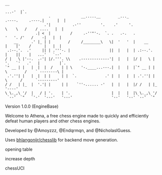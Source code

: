 ```
                                                                                                      __       
                                                                                                 ...-'  |`.    
                    .              __.....__        _..._                       .----.     .----.|      |  |   
                  .'|          .-''         '.    .'     '.                      \    \   /    / ....   |  |   
              .| <  |         /     .-''"'-.  `. .   .-.   .                      '   '. /'   /    -|   |  |   
    __      .' |_ | |        /     /________\   \|  '   '  |    __                |    |'    /      |   |  |   
 .:--.'.  .'     || | .'''-. |                  ||  |   |  | .:--.'.              |    ||    |   ...'   `--'   
/ |   \ |'--.  .-'| |/.'''. \\    .-------------'|  |   |  |/ |   \ |             '.   `'   .'   |         |`. 
`" __ | |   |  |  |  /    | | \    '-.____...---.|  |   |  |`" __ | |              \        /    ` --------\ | 
 .'.''| |   |  |  | |     | |  `.             .' |  |   |  | .'.''| |               \      /      `---------'  
/ /   | |_  |  '.'| |     | |    `''-...... -'   |  |   |  |/ /   | |_               '----'                    
\ \._,\ '/  |   / | '.    | '.                   |  |   |  |\ \._,\ '/                                         
 `--'  `"   `'-'  '---'   '---'                  '--'   '--' `--'  `"                                          
```

Version 1.0.0 (EngineBase)

Welcome to Athena, a free chess engine made to quickly and efficiently defeat human players and other chess engines. 


Developed by @Amoyzzz, @Endqrmqn, and @NicholasIGuess.

Uses [bhlangonijr/chesslib](github.com/bhlangonijr/chesslib) for backend move generation.




opening table

increase depth

chessUCI